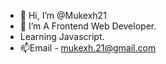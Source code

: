 - 👋 Hi, I’m @Mukexh21
- 🌱 I’m A Frontend Web Developer.
- Learning Javascript.
- 📫Email - mukexh.21@gmail.com

<!---
Mukexh21/Mukexh21 is a ✨ special ✨ repository because its `README.md` (this file) appears on your GitHub profile.
You can click the Preview link to take a look at your changes.
--->
